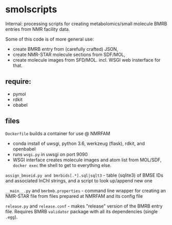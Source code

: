 # smolscripts

Internal: processing scripts for creating metabolomics/small molecule BMRB entries from NMR facility data.

Some of this code is of more general use:
  * create BMRB entry from (carefully crafted) JSON,
  * create NMR-STAR molecule sections from SDF/MOL,
  * create molecule images from SFD/MOL. incl. WSGI web insterface for that.

## require:

 - pymol
 - rdkit
 - obabel

## files

`Dockerfile` builds a container for use @ NMRFAM
  - conda install of uwsgi, python 3.6, werkzeug (flask), rdkit, and openbabel
  - runs `wsgi.py` in uwsgi on port 9090
  - WSGI interface creates molecule images and atom list from MOL/SDF, `docker exec` the shell to get to everything else.

`assign_bmseid.py and bmrbids[.*].sql|sqlt3` - table (sqlite3) of BMSE IDs and associated InChI strings, and a script to look up/append new one

`__main__.py` and `bmrbmb.properties` - command line wrapper for creating an NMR-STAR file from files prepared at NMRFAM and its config file

`release.py` and `release.conf` - makes "release" version of the BMRB entry file. Requires BMRB `validator` package with all its dependencies (single `.egg`).

